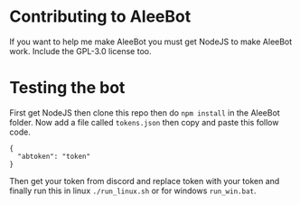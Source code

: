 # Contributing to AleeBot
If you want to help me make AleeBot you must get NodeJS to make AleeBot work.
Include the GPL-3.0 license too.

# Testing the bot

First get NodeJS then clone this repo then do `npm install` in the AleeBot folder. Now add a file called `tokens.json` then copy and paste this follow code.
```
{
  "abtoken": "token"
}
```
Then get your token from discord and replace token with your token and finally run this in linux `./run_linux.sh` or for windows `run_win.bat`.